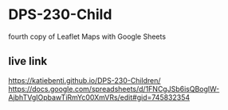 # DPS-230-Child
fourth copy of Leaflet Maps with Google Sheets

## live link
https://katiebenti.github.io/DPS-230-Children/
https://docs.google.com/spreadsheets/d/1FNCgJSb6isQBoglW-AjbhTVgIOpbawTiRmYc00XmVRs/edit#gid=745832354
